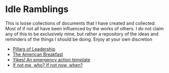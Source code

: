 # Idle Ramblings
This is loose collections of documents that I have created and collected. Most of if not all have been influenced by the works of others. I do not claim any of this to be exclusively mine, but rather a repository of the ideas and reminders of the things I should be doing. Enjoy at your own discretion


* [Pillars of Leadership](https://timbeeler.github.io/idle-ramblings/POL)
* [The American Breakfast](https://timbeeler.github.io/idle-ramblings/AB)
* [Yikes! An emergency action template](https://timbeeler.github.io/idle-ramblings/yikes)
* [If not me, who? If not now, when?](https://timbeeler.github.io/idle-ramblings/gp)
